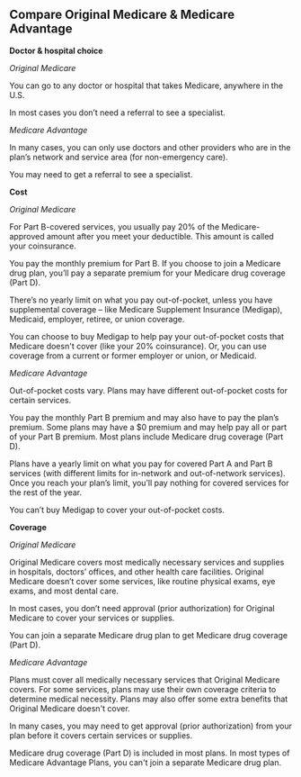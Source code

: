 ## Compare Original Medicare & Medicare Advantage

**Doctor & hospital choice**

*Original Medicare*

You can go to any doctor or hospital that takes Medicare, anywhere in the U.S.

In most cases you don’t need a referral to see a specialist.

*Medicare Advantage*

In many cases, you can only use doctors and other providers who are in the plan’s network and service area (for non-emergency care).

You may need to get a referral to see a specialist.

**Cost**

*Original Medicare*

For Part B-covered services, you usually pay 20% of the Medicare-approved amount after you meet your deductible. This amount is called your coinsurance.

You pay the monthly premium for Part B. If you choose to join a Medicare drug plan, you’ll pay a separate premium for your Medicare drug coverage (Part D).

There’s no yearly limit on what you pay out-of-pocket, unless you have supplemental coverage – like Medicare Supplement Insurance (Medigap), Medicaid, employer, retiree, or union coverage.

You can choose to buy Medigap to help pay your out-of-pocket costs that Medicare doesn't cover (like your 20% coinsurance). Or, you can use coverage from a current or former employer or union, or Medicaid.

*Medicare Advantage*

Out-of-pocket costs vary. Plans may have different out-of-pocket costs for certain services.

You pay the monthly Part B premium and may also have to pay the plan’s premium. Some plans may have a $0 premium and may help pay all or part of your Part B premium. Most plans include Medicare drug coverage (Part D).

Plans have a yearly limit on what you pay for covered Part A and Part B services (with different limits for in-network and out-of-network services). Once you reach your plan’s limit, you’ll pay nothing for covered services for the rest of the year.

You can’t buy Medigap to cover your out-of-pocket costs.

**Coverage**

*Original Medicare*

Original Medicare covers most medically necessary services and supplies in hospitals, doctors’ offices, and other health care facilities. Original Medicare doesn’t cover some services, like routine physical exams, eye exams, and most dental care.

In most cases, you don’t need approval (prior authorization) for Original Medicare to cover your services or supplies.

You can join a separate Medicare drug plan to get Medicare drug coverage (Part D).

*Medicare Advantage*

Plans must cover all medically necessary services that Original Medicare covers. For some services, plans may use their own coverage criteria to determine medical necessity. Plans may also offer some extra benefits that Original Medicare doesn't cover.

In many cases, you may need to get approval (prior authorization) from your plan before it covers certain services or supplies.

Medicare drug coverage (Part D) is included in most plans. In most types of Medicare Advantage Plans, you can't join a separate Medicare drug plan.